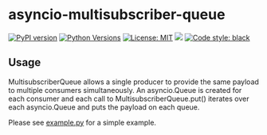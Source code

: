 # asyncio-multisubscriber-queue

[![PyPI version](https://img.shields.io/pypi/v/asyncio-multisubscriber-queue)](https://pypi.org/project/asyncio-multisubscriber-queue/)
[![Python Versions](https://img.shields.io/pypi/pyversions/asyncio-multisubscriber-queue)](https://pypi.org/project/asyncio-multisubscriber-queue/)
[![License: MIT](https://img.shields.io/badge/License-MIT-yellow.svg)](https://opensource.org/licenses/MIT)
[![](https://github.com/smithk86/asyncio-multisubscriber-queue/workflows/pytest/badge.svg)](https://github.com/smithk86/asyncio-multisubscriber-queue/actions?query=workflow%3Apytest)
[![Code style: black](https://img.shields.io/badge/code%20style-black-000000.svg)](https://github.com/psf/black)

## Usage

MultisubscriberQueue allows a single producer to provide the same payload to multiple consumers simultaneously. An asyncio.Queue is created for each consumer and each call to MultisubscriberQueue.put() iterates over each asyncio.Queue and puts the payload on each queue.

Please see [example.py](https://github.com/smithk86/asyncio-multisubscriber-queue/blob/master/example.py) for a simple example.
